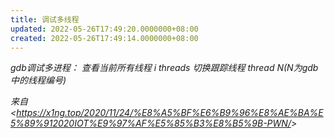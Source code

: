 ```yaml
---
title: 调试多线程
updated: 2022-05-26T17:49:20.0000000+08:00
created: 2022-05-26T17:49:14.0000000+08:00
---
```


*gdb调试多进程：*
*查看当前所有线程*
*i threads*
*切换跟踪线程*
*thread N(N为gdb中的线程编号)*

*来自 \<<https://x1ng.top/2020/11/24/%E8%A5%BF%E6%B9%96%E8%AE%BA%E5%89%912020IOT%E9%97%AF%E5%85%B3%E8%B5%9B-PWN/>\>*

